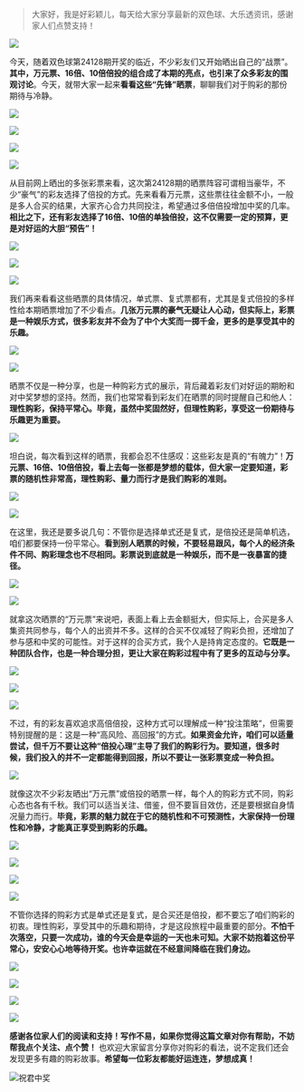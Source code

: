 > 大家好，我是好彩颖儿，每天给大家分享最新的双色球、大乐透资讯，感谢家人们点赞支持！

![](https://cdn.jsdelivr.net/gh/wangwenjie1314/PicCDN/2024-7-11/1720660897499-image.png)

今天，随着双色球第24128期开奖的临近，不少彩友们又开始晒出自己的“战票”。**其中，万元票、16倍、10倍倍投的组合成了本期的亮点，也引来了众多彩友的围观讨论**。今天，就带大家一起来**看看这些“先锋”晒票**，聊聊我们对于购彩的那份期待与冷静。


![](https://cdn.jsdelivr.net/gh/wangwenjie1314/PicCDN/2024-11-7/1730959874534-image.png)


![](https://cdn.jsdelivr.net/gh/wangwenjie1314/PicCDN/2024-11-7/1730960416408-image.png)


![](https://cdn.jsdelivr.net/gh/wangwenjie1314/PicCDN/2024-11-7/1730959693406-image.png)


![](https://cdn.jsdelivr.net/gh/wangwenjie1314/PicCDN/2024-11-7/1730959754823-image.png)






从目前网上晒出的多张彩票来看，这次第24128期的晒票阵容可谓相当豪华，不少“豪气”的彩友选择了倍投的方式。先来看看万元票，这些票往往金额不小，一般是多人合买的结果，大家齐心合力共同投注，希望通过多倍倍投增加中奖的几率。**相比之下，还有彩友选择了16倍、10倍的单独倍投，这不仅需要一定的预算，更是对好运的大胆“预告”！**

![](https://cdn.jsdelivr.net/gh/wangwenjie1314/PicCDN/2024-11-7/1730959814912-image.png)

![](https://cdn.jsdelivr.net/gh/wangwenjie1314/PicCDN/2024-11-7/1730960133978-image.png)

![](https://cdn.jsdelivr.net/gh/wangwenjie1314/PicCDN/2024-11-7/1730959931022-image.png)


我们再来看看这些晒票的具体情况，单式票、复式票都有，尤其是复式倍投的多样性给本期晒票增加了不少看点。**几张万元票的豪气无疑让人心动，但实际上，彩票是一种娱乐方式，很多彩友并不会为了中个大奖而一掷千金，更多的是享受其中的乐趣。**


![](https://cdn.jsdelivr.net/gh/wangwenjie1314/PicCDN/2024-11-7/1730960403008-image.png)


![](https://cdn.jsdelivr.net/gh/wangwenjie1314/PicCDN/2024-11-7/1730960045400-image.png)

晒票不仅是一种分享，也是一种购彩方式的展示，背后藏着彩友们对好运的期盼和对中奖梦想的坚持。然而，我们也常常看到彩友们在晒票的同时提醒自己和他人：**理性购彩，保持平常心。毕竟，虽然中奖固然好，但理性购彩，享受这一份期待与乐趣更为重要。**


![](https://cdn.jsdelivr.net/gh/wangwenjie1314/PicCDN/2024-11-7/1730960238728-image.png)


坦白说，每次看到这样的晒票，我都会忍不住感叹：这些彩友是真的“有魄力”！**万元票、16倍、10倍倍投，看上去每一张都是梦想的载体，但大家一定要知道，彩票的随机性非常高，理性购彩、量力而行才是我们购彩的准则。**


![](https://cdn.jsdelivr.net/gh/wangwenjie1314/PicCDN/2024-11-7/1730960848472-image.png)

![](https://cdn.jsdelivr.net/gh/wangwenjie1314/PicCDN/2024-11-7/1730960794023-image.png)


在这里，我还是要多说几句：不管你是选择单式还是复式，是倍投还是简单机选，咱们都要保持一份平常心。**看到别人晒票的时候，不要轻易跟风，每个人的经济条件不同、购彩理念也不尽相同。彩票说到底就是一种娱乐，而不是一夜暴富的捷径。**

![](https://cdn.jsdelivr.net/gh/wangwenjie1314/PicCDN/2024-11-7/1730960678958-image.png)


![](https://cdn.jsdelivr.net/gh/wangwenjie1314/PicCDN/2024-11-7/1730960630947-image.png)


就拿这次晒票的“万元票”来说吧，表面上看上去金额挺大，但实际上，合买是多人集资共同参与，每个人的出资并不多。这样的合买不仅减轻了购彩负担，还增加了参与感和中奖的可能性。对于这样的合买方式，我个人是持肯定态度的。**它既是一种团队合作，也是一种合理分担，更让大家在购彩过程中有了更多的互动与分享。**


![](https://cdn.jsdelivr.net/gh/wangwenjie1314/PicCDN/2024-11-7/1730960706287-image.png)


![](https://cdn.jsdelivr.net/gh/wangwenjie1314/PicCDN/2024-11-7/1730960519981-image.png)


![](https://cdn.jsdelivr.net/gh/wangwenjie1314/PicCDN/2024-11-7/1730960569770-image.png)


不过，有的彩友喜欢追求高倍倍投，这种方式可以理解成一种“投注策略”，但需要特别提醒的是：这是一种“高风险、高回报”的方式。**如果资金允许，咱们可以适量尝试，但千万不要让这种“倍投心理”主导了我们的购彩行为。要知道，很多时候，我们投入的并不一定都能得到回报，所以不要让一张彩票变成一种负担。**


![](https://cdn.jsdelivr.net/gh/wangwenjie1314/PicCDN/2024-11-7/1730960308567-image.png)


就像这次不少彩友晒出“万元票”或倍投的晒票一样，每个人的购彩方式不同，购彩心态也各有千秋。我们可以适当关注、借鉴，但不要盲目效仿，还是要根据自身情况量力而行。**毕竟，彩票的魅力就在于它的随机性和不可预测性，大家保持一份理性和冷静，才能真正享受到购彩的乐趣。**


![](https://cdn.jsdelivr.net/gh/wangwenjie1314/PicCDN/2024-11-7/1730960441809-image.png)


![](https://cdn.jsdelivr.net/gh/wangwenjie1314/PicCDN/2024-11-7/1730959626154-image.png)

![](https://cdn.jsdelivr.net/gh/wangwenjie1314/PicCDN/2024-11-7/1730959617074-image.png)


![](https://cdn.jsdelivr.net/gh/wangwenjie1314/PicCDN/2024-11-7/1730959531826-image.png)


不管你选择的购彩方式是单式还是复式，是合买还是倍投，都不要忘了咱们购彩的初衷。理性购彩，享受其中的乐趣和期待，才是这段旅程中最重要的部分。**不怕千次落空，只要一次成功，谁的今天会是幸运的一天也未可知。大家不妨抱着这份平常心，安安心心地等待开奖。也许幸运就在不经意间降临在我们身边。**


![](https://cdn.jsdelivr.net/gh/wangwenjie1314/PicCDN/2024-11-7/1730960452591-image.png)


![](https://cdn.jsdelivr.net/gh/wangwenjie1314/PicCDN/2024-11-7/1730956060470-image.png)

![](https://cdn.jsdelivr.net/gh/wangwenjie1314/PicCDN/2024-11-7/1730942058830-image.png)

![](https://cdn.jsdelivr.net/gh/wangwenjie1314/PicCDN/2024-11-7/1730942081144-image.png)


**感谢各位家人们的阅读和支持！写作不易，如果你觉得这篇文章对你有帮助，不妨帮我点个关注、点个赞！** 也欢迎大家留言分享你对购彩的看法，说不定我们还会发现更多有趣的购彩故事。**希望每一位彩友都能好运连连，梦想成真！**

![祝君中奖](https://cdn.jsdelivr.net/gh/wangwenjie1314/PicCDN/2024-8-17/1723874115430-image.png)